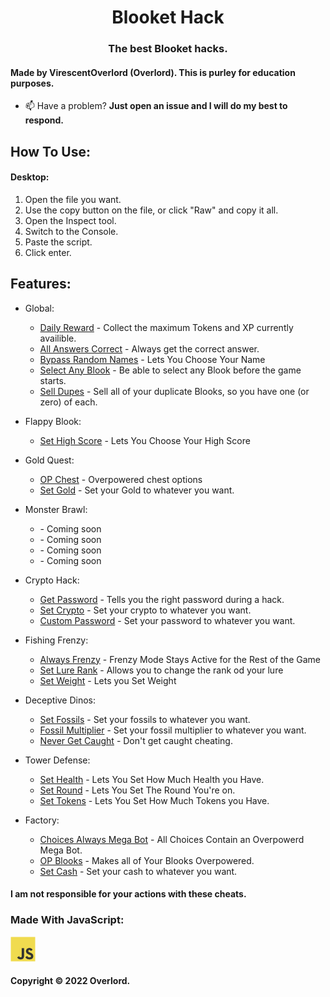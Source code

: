 <h1 align="center">Blooket Hack</h1>
<h3 align="center">The best Blooket hacks.</h3>

#### Made by VirescentOverlord (Overlord). This is purley for education purposes.
- 📫 Have a problem? **Just open an issue and I will do my best to respond.**

## How To Use:
#### Desktop: 
1. Open the file you want.
2. Use the copy button on the file, or click "Raw" and copy it all.
3. Open the Inspect tool.
4. Switch to the Console.
5. Paste the script.
6. Click enter.

## Features:
- Global:
    - <a href="https://github.com/VirescentOverlord/Blooket-Hack/blob/main/Global/Add%20Daily%20Rewards">Daily Reward</a> - Collect the maximum Tokens and XP currently availible.
    - <a href="https://github.com/VirescentOverlord/Blooket-Hack/blob/main/Global/Answer%20Hack">All Answers Correct</a> - Always get the correct answer.
    - <a href="https://github.com/VirescentOverlord/Blooket-Hack/blob/main/Global/Random%20Name%20Bypass">Bypass Random Names</a> - Lets You Choose Your Name
    - <a href="https://github.com/VirescentOverlord/Blooket-Hack/blob/main/Global/Select%20Any%20Blook">Select Any Blook</a> - Be able to select any Blook before the game starts.
    - <a href="https://github.com/VirescentOverlord/Blooket-Hack/blob/main/Global/Sell%20Dupes">Sell Dupes</a> - Sell all of your duplicate Blooks, so you have one (or zero) of each.
   
- Flappy Blook:
    - <a href="https://github.com/VirescentOverlord/Blooket-Hack/blob/main/Flappy%20Blook/Set%20High%20Score">Set High Score</a> - Lets You Choose Your High Score


- Gold Quest:
    - <a href="https://github.com/VirescentOverlord/Blooket-Hack/blob/main/Gold%20Quest/Overpowered%20Chests">OP Chest</a> - Overpowered chest options
    - <a href="https://github.com/VirescentOverlord/Blooket-Hack/blob/main/Gold%20Quest/Set%20Gold">Set Gold</a> - Set your Gold to whatever you want.


- Monster Brawl:
    - <a href=""></a> - Coming soon
    - <a href=""></a> - Coming soon
    - <a href=""></a> - Coming soon
    - <a href=""></a> - Coming soon


- Crypto Hack:
    - <a href="https://github.com/VirescentOverlord/Blooket-Hack/blob/main/Crypto%20Hack/Get%20Correct%20Password">Get Password</a> - Tells you the right password during a hack.
    - <a href="https://github.com/VirescentOverlord/Blooket-Hack/blob/main/Crypto%20Hack/Set%20Crypto">Set Crypto</a> - Set your crypto to whatever you want.
    - <a href="https://github.com/VirescentOverlord/Blooket-Hack/blob/main/Crypto%20Hack/Custom%20Password">Custom Password</a> - Set your password to whatever you want.


- Fishing Frenzy:
    - <a href="https://github.com/VirescentOverlord/Blooket-Hack/blob/main/Fishing%20Frenzy/Always%20Frenzy">Always Frenzy</a> - Frenzy Mode Stays Active for the Rest of the Game
    - <a href="https://github.com/VirescentOverlord/Blooket-Hack/blob/main/Fishing%20Frenzy/Set%20Lure%20Rank">Set Lure Rank</a> - Allows you to change the rank od your lure
    - <a href="https://github.com/VirescentOverlord/Blooket-Hack/blob/main/Fishing%20Frenzy/Set%20Weight">Set Weight</a> - Lets you Set Weight


- Deceptive Dinos:
    - <a href="https://github.com/VirescentOverlord/Blooket-Hack/blob/main/Deceptive%20Dinos/Set%20Fossils">Set Fossils</a> - Set your fossils to whatever you want.
    - <a href="https://github.com/VirescentOverlord/Blooket-Hack/blob/main/Deceptive%20Dinos/Set%20Multiplier">Fossil Multiplier</a> - Set your fossil multiplier to whatever you want.
    - <a href="https://github.com/VirescentOverlord/Blooket-Hack/blob/main/Deceptive%20Dinos/Never%20Get%20Caught">Never Get Caught</a> - Don't get caught cheating.

- Tower Defense:
    - <a href="https://github.com/VirescentOverlord/Blooket-Hack/blob/main/Tower%20Defense/Set%20Health">Set Health</a> - Lets You Set How Much Health you Have.
    - <a href="https://github.com/VirescentOverlord/Blooket-Hack/blob/main/Tower%20Defense/Set%20Round">Set Round</a> - Lets You Set The Round You're on.
    - <a href="https://github.com/VirescentOverlord/Blooket-Hack/blob/main/Tower%20Defense/Set%20Tokens">Set Tokens</a> - Lets You Set How Much Tokens you Have.
    

- Factory:
    - <a href="https://github.com/VirescentOverlord/Blooket-Hack/blob/main/factory/Choices%20always%20OP%20mega%20bot">Choices Always Mega Bot</a> - All Choices Contain an Overpowerd Mega Bot.
    - <a href="https://github.com/VirescentOverlord/Blooket-Hack/blob/main/factory/Over%20Powered%20Blooks">OP Blooks</a> - Makes all of Your Blooks Overpowered.
    - <a href="https://github.com/VirescentOverlord/Blooket-Hack/blob/main/factory/Set%20Cash">Set Cash</a> - Set your cash to whatever you want.

#### I am not responsible for your actions with these cheats.

<h3 align="left">Made With JavaScript:</h3>
<p align="left"> <a href="https://developer.mozilla.org/en-US/docs/Web/JavaScript" target="_blank" rel="noreferrer"> <img src="https://raw.githubusercontent.com/devicons/devicon/master/icons/javascript/javascript-original.svg" alt="javascript" width="40" height="40"/> </a> </p>

#### Copyright &copy; 2022 Overlord.
